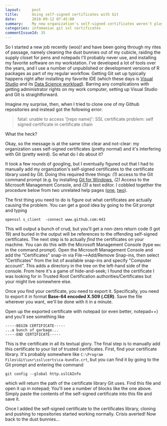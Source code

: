 ```yaml
---
layout:     post
title:      Using self-signed certificates with Git
date:       2018-09-12 07:45:00
summary:    My new organization's self-signed certificates weren't playing nice with Git. Here's how I fixed the problem.
categories: infomaniac git ssl certificates
commentIssueId: 35
---
```


So I started a new job recently (woo)! and have been going through my 
rites of passage, namely cleaning the dust bunnies out of my cubicle,
raiding the supply closet for pens and notepads I'll probably never use, 
and installing my favorite software on my workstation. I've developed a lot of tools
over the years, and I use a number of unpublished or development versions
of R packages as part of my regular workflow. Getting Git set up typically 
happens right after installing my favorite IDE (which these days is 
[Visual Studio](https://visualstudio.microsoft.com/vs/) and its 
[Data Science workload](https://docs.microsoft.com/en-us/visualstudio/rtvs/data-science-and-analytical-applications-workload)).
Barring any complications with getting administrator rights on my work 
computer, setting up Visual Studio and Git is straightforward.

Imagine my surprise, then, when I tried to clone one of my Github 
repositories and instead got the following error:

>fatal: unable to access '[repo name]': SSL certificate problem: self 
signed certificate in certificate chain

What the heck?

Okay, so the message is at the same time clear and not-clear: my 
organization uses self-signed certificates (pretty normal) and it's
interfering with Git (pretty weird). So what do I do about it?

It took a few rounds of googling, but I eventually figured out that I
had to manually add my organization's self-signed certificates 
to the certificate library used by Git. Doing this required three things: 
*(1)* access to the Git command prompt (e.g. by installing 
[Git for Windows](https://gitforwindows.org/),
*(2)* Access to the Microsoft Management Console, and 
*(3)* a text editor.
I cobbled together the procedure below from two unrelated help pages
([one](https://specopssoft.com/support-docs/specops-password-reset/reference-material/installing-the-self-signed-ssl-certificate-into-the-trusted-root-certificate-authorities-store/), 
[two](https://writeabout.net/2017/02/03/git-for-windows-with-tfs-and-ssl-behind-a-proxy/)).

The first thing you need to do is figure out what certificates are 
actually causing the problem. You can get a good idea by going to 
the Git prompt and typing

```
openssl s_client  -connect www.github.com:443
```

This will output a bunch of crud, but you'll get a non-zero return 
code (I got 19) and buried in the output will be references to the 
offending self-signed certificates. The next step is to actually *find* 
the certificates on your machine. You can do this with the Microsoft 
Management Console (type `mmc` in the command prompt). 
Open the Microsoft Management Console and add the "Certificates" snap-in
via File-->Add/Remove Snap-ins, then select "Certificates" from the 
list of available snap-ins and specify "Computer account". This adds a 
directory in the tree on the left-hand side of the console. From here 
it's a game of hide-and-seek; I found the certificate I was looking for 
in Trusted Root Certification authorities/Certificates but your might live
somewhere else.

Once you find your certificate, you need to export it. Specifically, you 
need to export it in format **Base-64 encoded X.509 (.CER)**. Save the 
file wherever you want, we'll be done with it in a minute.

Open up the exported certificate with notepad (or even better, notepad++)
and you'll see something like

```
-----BEGIN CERTIFICATE-----
...a bunch of garbage...
-----END CERTIFICATE-----
```

This is the certificate in all its textual glory. The final step is to 
manually add this certificate to your list of trusted certificates.
First, find your certificate library. It's probably somewhere like 
`C:\Program Files\Git\usr\ssl\certs\ca-bundle.crt`, but you can find it 
by going to the Git prompt and entering the command

```
git config --global http.sslCAInfo
```

which will return the path of the certificate library Git uses. Find 
this file and open it up in notepad; You'll see a number of blocks like 
the one above. Simply paste the contents of the self-signed certificate 
into this file and save it.

Once I added the self-signed certificate to the certificates 
library, cloning and pushing to repositories started working 
normally. Crisis averted! Now back to the dust bunnies...

